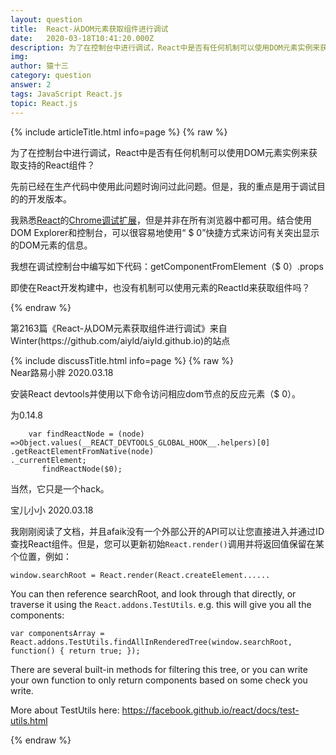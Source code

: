 ```yaml
---
layout: question
title:  React-从DOM元素获取组件进行调试
date:   2020-03-18T10:41:20.000Z
description: 为了在控制台中进行调试，React中是否有任何机制可以使用DOM元素实例来获取支持的React组件？先前已经在生产代码中使用此问题时询问过此问题。但是...
img: 
author: 猿十三
category: question
answer: 2
tags: JavaScript React.js
topic: React.js
---
```

<div class="article-root">
  <div class="article">
    {% include articleTitle.html info=page %}
    {% raw %}
    <div class="article-content"><p><font style="vertical-align: inherit;"><font style="vertical-align: inherit;">为了在控制台中进行调试，React中是否有任何机制可以使用DOM元素实例来获取支持的React组件？</font></font></p>

<p><font style="vertical-align: inherit;"><font style="vertical-align: inherit;">先前已经在生产代码中使用此问题时询问过此问题。</font><font style="vertical-align: inherit;">但是，我的重点是用于调试目的的开发版本。</font></font></p>

<p><font style="vertical-align: inherit;"><font style="vertical-align: inherit;">我熟悉</font></font><a href="https://chrome.google.com/webstore/detail/react-developer-tools/fmkadmapgofadopljbjfkapdkoienihi?hl=en" rel="noreferrer"><font style="vertical-align: inherit;"><font style="vertical-align: inherit;">React</font></font></a><font style="vertical-align: inherit;"><font style="vertical-align: inherit;">的</font><a href="https://chrome.google.com/webstore/detail/react-developer-tools/fmkadmapgofadopljbjfkapdkoienihi?hl=en" rel="noreferrer"><font style="vertical-align: inherit;">Chrome调试扩展</font></a><font style="vertical-align: inherit;">，但是并非在所有浏览器中都可用。</font><font style="vertical-align: inherit;">结合使用DOM Explorer和控制台，可以很容易地使用“ $ 0”快捷方式来访问有关突出显示的DOM元素的信息。</font></font></p>

<p><font style="vertical-align: inherit;"><font style="vertical-align: inherit;">我想在调试控制台中编写如下代码：getComponentFromElement（$ 0）.props</font></font></p>

<p><font style="vertical-align: inherit;"><font style="vertical-align: inherit;">即使在React开发构建中，也没有机制可以使用元素的ReactId来获取组件吗？</font></font></p></div>
    {% endraw %}
  </div>
  <p class="winter_mark">第2163篇《React-从DOM元素获取组件进行调试》来自Winter(https://github.com/aiyld/aiyld.github.io)的站点</p>
  <div class="discuss-wrapper">
    {% include discussTitle.html info=page %}
    {% raw %}
    <div class="discuss-item">
        <div class="discuss-parent">
          <div class="discuss-meta">
            <span class="discuss-user">Near路易小胖</span>
            <span class="discuss-time">2020.03.18</span>
          </div>
          <div class="discuss-comment"><p><font style="vertical-align: inherit;"><font style="vertical-align: inherit;">安装React devtools并使用以下命令访问相应dom节点的反应元素（$ 0）。 </font></font></p>

<p><font style="vertical-align: inherit;"><font style="vertical-align: inherit;">为0.14.8</font></font></p>

<pre><code>    var findReactNode = (node) =&gt;Object.values(__REACT_DEVTOOLS_GLOBAL_HOOK__.helpers)[0]<font></font>
.getReactElementFromNative(node)<font></font>
._currentElement;<font></font>
       findReactNode($0);<font></font>
</code></pre>

<p><font style="vertical-align: inherit;"><font style="vertical-align: inherit;">当然，它只是一个hack。</font></font></p></div>
        </div></div><div class="discuss-item">
        <div class="discuss-parent">
          <div class="discuss-meta">
            <span class="discuss-user">宝儿小小</span>
            <span class="discuss-time">2020.03.18</span>
          </div>
          <div class="discuss-comment"><p><font style="vertical-align: inherit;"><font style="vertical-align: inherit;">我刚刚阅读了文档，并且afaik没有一个外部公开的API可以让您直接进入并通过ID查找React组件。</font><font style="vertical-align: inherit;">但是，您可以更新初始</font></font><code>React.render()</code><font style="vertical-align: inherit;"><font style="vertical-align: inherit;">调用并将返回值保留在某个位置，例如：</font></font></p>

<pre><code>window.searchRoot = React.render(React.createElement......
</code></pre>

<p>You can then reference searchRoot, and look through that directly, or traverse it using the <code>React.addons.TestUtils</code>. e.g. this will give you all the components:</p>

<pre><code>var componentsArray = React.addons.TestUtils.findAllInRenderedTree(window.searchRoot, function() { return true; });
</code></pre>

<p>There are several built-in methods for filtering this tree, or you can write your own function to only return components based on some check you write.</p>

<p>More about TestUtils here: <a href="https://facebook.github.io/react/docs/test-utils.html" rel="noreferrer">https://facebook.github.io/react/docs/test-utils.html</a></p></div>
        </div></div>
    {% endraw %}
  </div>
<div>
